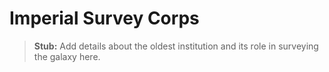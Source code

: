 # Imperial Survey Corps

> **Stub:** Add details about the oldest institution and its role in surveying the galaxy here.